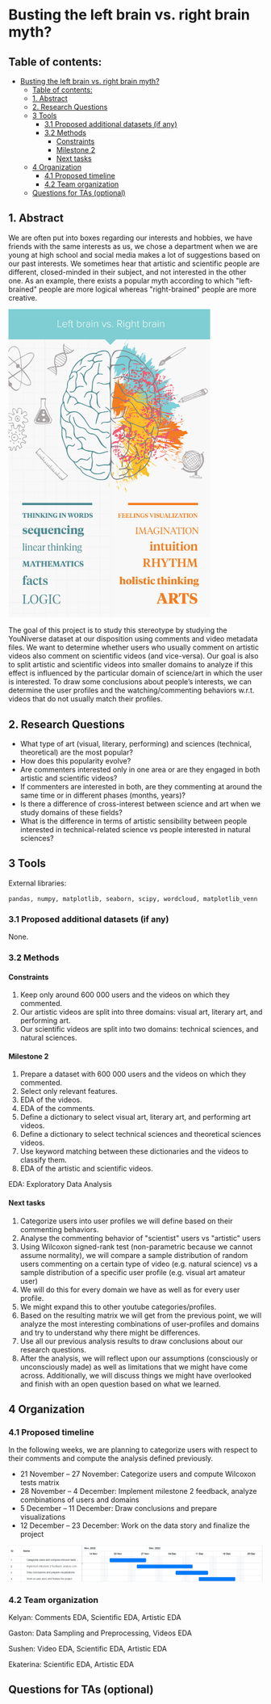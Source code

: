 # Busting the left brain vs. right brain myth?

## Table of contents:
- [Busting the left brain vs. right brain myth?](#busting-the-left-brain-vs-right-brain-myth)
  - [Table of contents:](#table-of-contents)
  - [1. Abstract](#1-abstract)
  - [2. Research Questions](#2-research-questions)
  - [3 Tools](#3-tools)
    - [3.1 Proposed additional datasets (if any)](#31-proposed-additional-datasets-if-any)
    - [3.2 Methods](#32-methods)
      - [Constraints](#constraints)
      - [Milestone 2](#milestone-2)
      - [Next tasks](#next-tasks)
  - [4 Organization](#4-organization)
    - [4.1 Proposed timeline](#41-proposed-timeline)
    - [4.2 Team organization](#42-team-organization)
  - [Questions for TAs (optional)](#questions-for-tas-optional)


## 1. Abstract
We are often put into boxes regarding our interests and hobbies, we have friends with the same interests as us, we chose a department when we are young at high school and social media makes a lot of suggestions based on our past interests. We sometimes hear that artistic and scientific people are different, closed-minded in their subject, and not interested in the other one. As an example, there exists a popular myth according to which "left-brained" people are more logical whereas "right-brained" people are more creative.

<img src="images/leftbrain-rightbrain.jpg" alt="drawing" width="400"/>

The goal of this project is to study this stereotype by studying the YouNiverse dataset at our disposition using comments and video metadata files. We want to determine whether users who usually comment on artistic videos also comment on scientific videos (and vice-versa). Our goal is also to split artistic and scientific videos into smaller domains to analyze if this effect is influenced by the particular domain of science/art in which the user is interested. To draw some conclusions about people’s interests, we can determine the user profiles and the watching/commenting behaviors w.r.t. videos that do not usually match their profiles.


## 2. Research Questions
- What type of art (visual, literary, performing) and sciences (technical, theoretical) are the most popular?
- How does this popularity evolve?
- Are commenters interested only in one area or are they engaged in both artistic and scientific videos?
- If commenters are interested in both, are they commenting at around the same time or in different phases (months, years)?
- Is there a difference of cross-interest between science and art when we study domains of these fields?
- What is the difference in terms of artistic sensibility between people interested in technical-related science vs people interested in natural sciences?

## 3 Tools
External libraries:
```
pandas, numpy, matplotlib, seaborn, scipy, wordcloud, matplotlib_venn
```

### 3.1 Proposed additional datasets (if any)

None.

### 3.2 Methods

#### Constraints  
1.  Keep only around 600 000 users and the videos on which they commented.
2.  Our artistic videos are split into three domains: visual art, literary art, and performing art.
3.  Our scientific videos are split into two domains: technical sciences, and natural sciences.

#### Milestone 2
1.  Prepare a dataset with 600 000 users and the videos on which they commented.
2.  Select only relevant features.
3.  EDA of the videos.
4.  EDA of the comments.
5.  Define a dictionary to select visual art, literary art, and performing art videos.
6.  Define a dictionary to select technical sciences and theoretical sciences videos.
7.  Use keyword matching between these dictionaries and the videos to classify them.
8.  EDA of the artistic and scientific videos.

EDA: Exploratory Data Analysis

#### Next tasks
1.  Categorize users into user profiles we will define based on their commenting behaviors.
2.  Analyse the commenting behavior of "scientist" users vs "artistic" users
  1.  Using Wilcoxon signed-rank test (non-parametric because we cannot assume normality), we will compare a sample distribution of random users commenting on a certain type of video (e.g. natural science) vs a sample distribution of a specific user profile (e.g. visual art amateur user)
  2.  We will do this for every domain we have as well as for every user profile.
  3.  We might expand this to other youtube categories/profiles.
3. Based on the resulting matrix we will get from the previous point, we will analyze the most interesting combinations of user-profiles and domains and try to understand why there might be differences.
4.  Use all our previous analysis results to draw conclusions about our research questions.
5.  After the analysis, we will reflect upon our assumptions (consciously or unconsciously made) as well as limitations that we might have come across. Additionally, we will discuss things we might have overlooked and finish with an open question based on what we learned. 

## 4 Organization
### 4.1 Proposed timeline

In the following weeks, we are planning to categorize users with respect to their comments and compute the analysis defined previously.

* 21 November – 27 November: Categorize users and compute Wilcoxon tests matrix
* 28 November – 4 December: Implement milestone 2 feedback, analyze combinations of users and domains 
* 5 December – 11 December: Draw conclusions and prepare visualizations
* 12 December – 23 December: Work on the data story and finalize the project

![gantt](images/gantt_chart.png)
  
### 4.2 Team organization

Kelyan: Comments EDA, Scientific EDA, Artistic EDA

Gaston: Data Sampling and Preprocessing, Videos EDA

Sushen: Video EDA, Scientific EDA, Artistic EDA

Ekaterina: Scientific EDA, Artistic EDA

## Questions for TAs (optional)